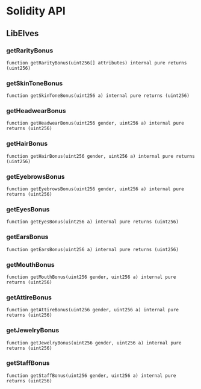 # Solidity API

## LibElves

### getRarityBonus

```solidity
function getRarityBonus(uint256[] attributes) internal pure returns (uint256)
```

### getSkinToneBonus

```solidity
function getSkinToneBonus(uint256 a) internal pure returns (uint256)
```

### getHeadwearBonus

```solidity
function getHeadwearBonus(uint256 gender, uint256 a) internal pure returns (uint256)
```

### getHairBonus

```solidity
function getHairBonus(uint256 gender, uint256 a) internal pure returns (uint256)
```

### getEyebrowsBonus

```solidity
function getEyebrowsBonus(uint256 gender, uint256 a) internal pure returns (uint256)
```

### getEyesBonus

```solidity
function getEyesBonus(uint256 a) internal pure returns (uint256)
```

### getEarsBonus

```solidity
function getEarsBonus(uint256 a) internal pure returns (uint256)
```

### getMouthBonus

```solidity
function getMouthBonus(uint256 gender, uint256 a) internal pure returns (uint256)
```

### getAttireBonus

```solidity
function getAttireBonus(uint256 gender, uint256 a) internal pure returns (uint256)
```

### getJewelryBonus

```solidity
function getJewelryBonus(uint256 gender, uint256 a) internal pure returns (uint256)
```

### getStaffBonus

```solidity
function getStaffBonus(uint256 gender, uint256 a) internal pure returns (uint256)
```

